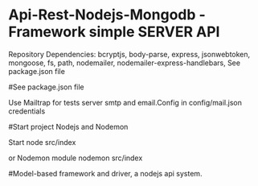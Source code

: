 # Api-Rest-Nodejs-Mongodb -Framework simple SERVER API

Repository Dependencies: bcryptjs, body-parse, express, jsonwebtoken, mongoose, fs, path, nodemailer, nodemailer-express-handlebars, 
See package.json file

#See package.json file

Use Mailtrap for tests server smtp and email.Config in config/mail.json credentials

#Start project Nodejs and Nodemon  

Start
node src/index

or Nodemon module
nodemon src/index

#Model-based framework and driver, a nodejs api system.


#